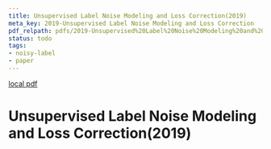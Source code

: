 ```yaml
---
title: Unsupervised Label Noise Modeling and Loss Correction(2019)
meta_key: 2019-Unsupervised Label Noise Modeling and Loss Correction
pdf_relpath: pdfs/2019-Unsupervised%20Label%20Noise%20Modeling%20and%20Loss%20Correction.pdf
status: todo
tags:
- noisy-label
- paper
---
```


[local pdf](../../../pdfs/2019-Unsupervised%20Label%20Noise%20Modeling%20and%20Loss%20Correction.pdf)

# Unsupervised Label Noise Modeling and Loss Correction(2019)
